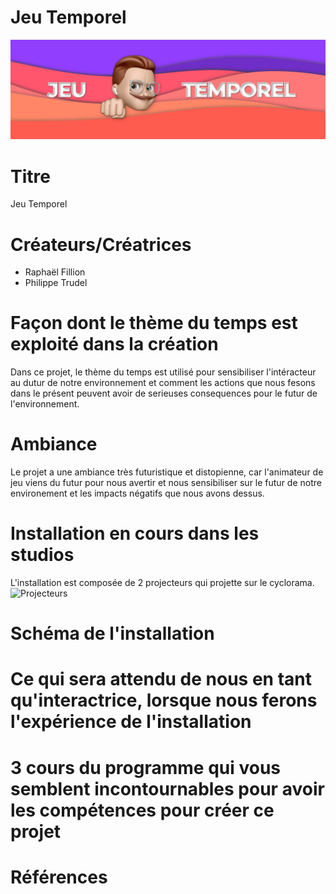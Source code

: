 # Jeu Temporel
![Bannière](medias/Banniere.png)

# Titre
Jeu Temporel

# Créateurs/Créatrices
- Raphaël Fillion
- Philippe Trudel

# Façon dont le thème du temps est exploité dans la création
Dans ce projet, le thème du temps est utilisé pour sensibiliser l'intéracteur au dutur de notre environnement et comment les actions que nous fesons dans le présent peuvent avoir de serieuses consequences pour le futur de l'environnement.

# Ambiance
Le projet a une ambiance très futuristique et distopienne, car l'animateur de jeu viens du futur pour nous avertir et nous sensibiliser sur le futur de notre environement et les impacts négatifs que nous avons dessus.

# Installation en cours dans les studios
L'installation est composée de 2 projecteurs qui projette sur le cyclorama.
![Projecteurs](medias/projecteurs.jpg)

# Schéma de l'installation

# Ce qui sera attendu de nous en tant qu'interactrice, lorsque nous ferons l'expérience de l'installation

# 3 cours du programme qui vous semblent incontournables pour avoir les compétences pour créer ce projet

# Références
